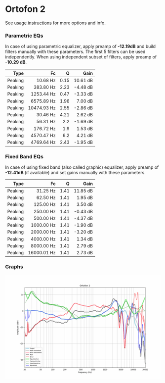 # Ortofon 2
See [usage instructions](https://github.com/jaakkopasanen/AutoEq#usage) for more options and info.

### Parametric EQs
In case of using parametric equalizer, apply preamp of **-12.19dB** and build filters manually
with these parameters. The first 5 filters can be used independently.
When using independent subset of filters, apply preamp of **-10.29 dB**.

| Type    | Fc          |    Q | Gain     |
|--------:|------------:|-----:|---------:|
| Peaking | 10.68 Hz    | 0.15 | 10.61 dB |
| Peaking | 383.80 Hz   | 2.23 | -4.48 dB |
| Peaking | 1253.44 Hz  | 0.47 | -3.33 dB |
| Peaking | 6575.89 Hz  | 1.96 | 7.00 dB  |
| Peaking | 10474.93 Hz | 2.55 | -2.86 dB |
| Peaking | 30.46 Hz    | 4.21 | 2.62 dB  |
| Peaking | 56.31 Hz    | 2.2  | -1.69 dB |
| Peaking | 176.72 Hz   | 1.9  | 1.53 dB  |
| Peaking | 4570.47 Hz  | 6.2  | 4.21 dB  |
| Peaking | 4769.64 Hz  | 2.43 | -1.95 dB |

### Fixed Band EQs
In case of using fixed band (also called graphic) equalizer, apply preamp of **-12.41dB**
(if available) and set gains manually with these parameters.

| Type    | Fc          |    Q | Gain     |
|--------:|------------:|-----:|---------:|
| Peaking | 31.25 Hz    | 1.41 | 11.85 dB |
| Peaking | 62.50 Hz    | 1.41 | 1.95 dB  |
| Peaking | 125.00 Hz   | 1.41 | 3.50 dB  |
| Peaking | 250.00 Hz   | 1.41 | -0.43 dB |
| Peaking | 500.00 Hz   | 1.41 | -4.37 dB |
| Peaking | 1000.00 Hz  | 1.41 | -1.90 dB |
| Peaking | 2000.00 Hz  | 1.41 | -3.20 dB |
| Peaking | 4000.00 Hz  | 1.41 | 1.34 dB  |
| Peaking | 8000.00 Hz  | 1.41 | 2.79 dB  |
| Peaking | 16000.01 Hz | 1.41 | 2.73 dB  |

### Graphs
![](./Ortofon%202.png)